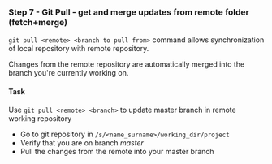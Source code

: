 ### Step 7 - Git Pull - get and merge updates from remote folder (fetch+merge)

`git pull <remote> <branch to pull from>` command allows synchronization of local repository with remote repository.

Changes from the remote repository are automatically merged into the branch you're currently working on. 

#### Task

Use `git pull <remote> <branch>` to update master branch in remote working repository 
- Go to git repository in `/s/<name_surname>/working_dir/project`
- Verify that you are on branch *master*
- Pull the changes from the remote into your master branch